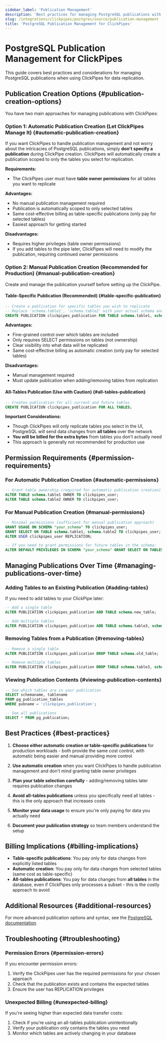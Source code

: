 ```yaml
---
sidebar_label: 'Publication Management'
description: 'Best practices for managing PostgreSQL publications with ClickPipes'
slug: /integrations/clickpipes/postgres/source/publication-management
title: 'PostgreSQL Publication Management for ClickPipes'
---
```


# PostgreSQL Publication Management for ClickPipes

This guide covers best practices and considerations for managing PostgreSQL publications when using ClickPipes for data replication.

## Publication Creation Options {#publication-creation-options}

You have two main approaches for managing publications with ClickPipes:

### Option 1: Automatic Publication Creation (Let ClickPipes Manage It) {#automatic-publication-creation}

If you want ClickPipes to handle publication management and not worry about the intricacies of PostgreSQL publications, simply **don't specify a publication** during ClickPipe creation. ClickPipes will automatically create a publication scoped to only the tables you select for replication.

**Requirements:**
- The ClickPipes user must have **table owner permissions** for all tables you want to replicate

**Advantages:**
- No manual publication management required
- Publication is automatically scoped to only selected tables
- Same cost-effective billing as table-specific publications (only pay for selected tables)
- Easiest approach for getting started

**Disadvantages:**
- Requires higher privileges (table owner permissions)
- If you add tables to the pipe later, ClickPipes will need to modify the publication, requiring continued owner permissions

### Option 2: Manual Publication Creation (Recommended for Production) {#manual-publication-creation}

Create and manage the publication yourself before setting up the ClickPipe.

#### Table-Specific Publication (Recommended) {#table-specific-publication}

```sql
-- Create a publication for specific tables you wish to replicate
-- Replace 'schema.table1', 'schema.table2' with your actual schema and table names
CREATE PUBLICATION clickpipes_publication FOR TABLE schema.table1, schema.table2;
```

**Advantages:**
- Fine-grained control over which tables are included
- Only requires SELECT permissions on tables (not ownership)
- Clear visibility into what data will be replicated
- Same cost-effective billing as automatic creation (only pay for selected tables)

**Disadvantages:**
- Manual management required
- Must update publication when adding/removing tables from replication

#### All-Tables Publication (Use with Caution) {#all-tables-publication}

```sql
-- Creates publication for all current and future tables
CREATE PUBLICATION clickpipes_publication FOR ALL TABLES;
```

**Important Considerations:**
- Though ClickPipes will only replicate tables you select in the UI, PostgreSQL will send data changes from **all tables** over the network
- **You will be billed for the extra bytes** from tables you don't actually need
- This approach is generally not recommended for production use

## Permission Requirements {#permission-requirements}

### For Automatic Publication Creation {#automatic-permissions}
```sql
-- Grant table ownership (required for automatic publication creation)
ALTER TABLE schema.table1 OWNER TO clickpipes_user;
ALTER TABLE schema.table2 OWNER TO clickpipes_user;
```

### For Manual Publication Creation {#manual-permissions}
```sql
-- Minimal permissions (sufficient for manual publication approach)
GRANT USAGE ON SCHEMA "your_schema" TO clickpipes_user;
GRANT SELECT ON TABLE schema.table1, schema.table2 TO clickpipes_user;
ALTER USER clickpipes_user REPLICATION;

-- If you need to grant permissions for future tables in the schema:
ALTER DEFAULT PRIVILEGES IN SCHEMA "your_schema" GRANT SELECT ON TABLES TO clickpipes_user;
```

## Managing Publications Over Time {#managing-publications-over-time}

### Adding Tables to an Existing Publication {#adding-tables}

If you need to add tables to your ClickPipe later:

```sql
-- Add a single table
ALTER PUBLICATION clickpipes_publication ADD TABLE schema.new_table;

-- Add multiple tables
ALTER PUBLICATION clickpipes_publication ADD TABLE schema.table3, schema.table4;
```

### Removing Tables from a Publication {#removing-tables}

```sql
-- Remove a single table
ALTER PUBLICATION clickpipes_publication DROP TABLE schema.old_table;

-- Remove multiple tables
ALTER PUBLICATION clickpipes_publication DROP TABLE schema.table3, schema.table4;
```

### Viewing Publication Contents {#viewing-publication-contents}

```sql
-- See which tables are in your publication
SELECT schemaname, tablename 
FROM pg_publication_tables 
WHERE pubname = 'clickpipes_publication';

-- See all publications
SELECT * FROM pg_publication;
```

## Best Practices {#best-practices}

1. **Choose either automatic creation or table-specific publications** for production workloads - both provide the same cost control, with automatic being easier and manual providing more control

2. **Use automatic creation** when you want ClickPipes to handle publication management and don't mind granting table owner privileges

3. **Plan your table selection carefully** - adding/removing tables later requires publication changes

4. **Avoid all-tables publications** unless you specifically need all tables - this is the only approach that increases costs

5. **Monitor your data usage** to ensure you're only paying for data you actually need

6. **Document your publication strategy** so team members understand the setup

## Billing Implications {#billing-implications}

- **Table-specific publications**: You pay only for data changes from explicitly listed tables
- **Automatic creation**: You pay only for data changes from selected tables (same cost as table-specific)
- **All-tables publications**: You pay for data changes from **all tables** in the database, even if ClickPipes only processes a subset - this is the costly approach to avoid

## Additional Resources {#additional-resources}

For more advanced publication options and syntax, see the [PostgreSQL documentation](https://www.postgresql.org/docs/current/sql-createpublication.html).

## Troubleshooting {#troubleshooting}

### Permission Errors {#permission-errors}
If you encounter permission errors:
1. Verify the ClickPipes user has the required permissions for your chosen approach
2. Check that the publication exists and contains the expected tables
3. Ensure the user has REPLICATION privileges

### Unexpected Billing {#unexpected-billing}
If you're seeing higher than expected data transfer costs:
1. Check if you're using an all-tables publication unintentionally
2. Verify your publication only contains the tables you need
3. Monitor which tables are actively changing in your database